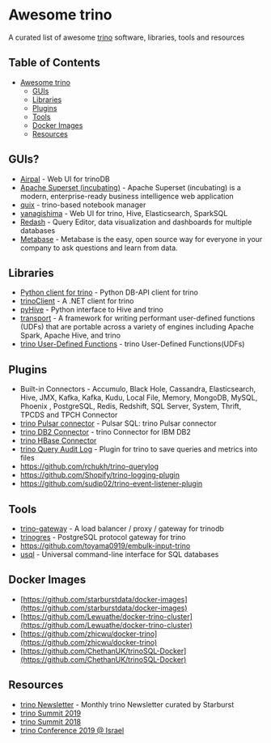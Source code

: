 # Awesome trino
A curated list of awesome [trino](https://trinosql.io/) software, libraries, tools and resources

## Table of Contents
- [Awesome trino](#awesome-trino)
  - [GUIs](#guis)
  - [Libraries](#libraries)
  - [Plugins](#plugins)
  - [Tools](#tools)
  - [Docker Images](#docker-images)
  - [Resources](#resources)

## GUIs?
- [Airpal](https://airbnb.io/airpal/) - Web UI for trinoDB
- [Apache Superset (incubating)](https://superset.incubator.apache.org/) - Apache Superset (incubating) is a modern, enterprise-ready business intelligence web application
- [quix](https://wix.github.io/quix/) - trino-based notebook manager
- [yanagishima](https://github.com/yanagishima/yanagishima) - Web UI for trino, Hive, Elasticsearch, SparkSQL
- [Redash](https://github.com/getredash/redash) - Query Editor, data visualization and dashboards for multiple databases
- [Metabase](https://github.com/metabase/metabase) - Metabase is the easy, open source way for everyone in your company to ask questions and learn from data.

## Libraries
- [Python client for trino](https://github.com/trinodb/trino-python-client) - Python DB-API client for trino
- [trinoClient](https://github.com/bamcis-io/trinoClient) - A .NET client for trino
- [pyHive](https://github.com/dropbox/PyHive) - Python interface to Hive and trino
- [transport](https://github.com/linkedin/transport) - A framework for writing performant user-defined functions (UDFs) that are portable across a variety of engines including Apache Spark, Apache Hive, and trino
- [trino User-Defined Functions](https://github.com/qubole/trino-udfs) - trino User-Defined Functions(UDFs)

## Plugins
- Built-in Connectors - Accumulo, Black Hole, Cassandra, Elasticsearch, Hive, JMX, Kafka, Kafka, Kudu, Local File, Memory, MongoDB, MySQL, Phoenix , PostgreSQL, Redis, Redshift, SQL Server, System, Thrift, TPCDS and TPCH Connector
- [trino Pulsar connector](https://pulsar.apache.org/docs/en/sql-overview/) - Pulsar SQL: trino Pulsar connector
- [trino DB2 Connector](https://github.com/IBM/trino-db2) - trino Connector for IBM DB2
- [trino HBase Connector](https://github.com/analysys/trino-hbase-connector)
- [trino Query Audit Log](https://github.com/yahoojapan/trino-audit) - Plugin for trino to save queries and metrics into files
- https://github.com/rchukh/trino-querylog
- https://github.com/Shopify/trino-logging-plugin
- https://github.com/sudip02/trino-event-listener-plugin

## Tools
- [trino-gateway](https://github.com/lyft/trino-gateway) - A load balancer / proxy / gateway for trinodb
- [trinogres](https://github.com/treasure-data/trinogres) - PostgreSQL protocol gateway for trino
- https://github.com/toyama0919/embulk-input-trino
- [usql](https://github.com/xo/usql) - Universal command-line interface for SQL databases

## Docker Images
- [https://github.com/starburstdata/docker-images](https://github.com/starburstdata/docker-images)
- [https://github.com/Lewuathe/docker-trino-cluster](https://github.com/Lewuathe/docker-trino-cluster)
- [https://github.com/zhicwu/docker-trino](https://github.com/zhicwu/docker-trino)
- [https://github.com/ChethanUK/trinoSQL-Docker](https://github.com/ChethanUK/trinoSQL-Docker)

## Resources
- [trino Newsletter](https://www.starburstdata.com/trino-newsletter/) - Monthly trino Newsletter curated by Starburst
- [trino Summit 2019](https://www.starburstdata.com/technical-blog/trino-summit-2019-recap/)
- [trino Summit 2018](https://www.starburstdata.com/technical-blog/trino-summit-2018-recap/)
- [trino Conference 2019 @ Israel](https://trinosql.io/blog/2019/05/03/trino-Conference-Israel.html)
